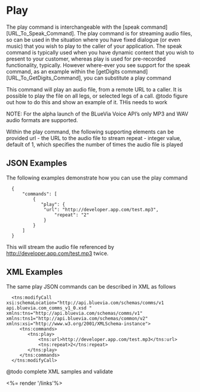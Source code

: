 # Play

The play command is interchangeable with the [speak command] [URL_To_Speak_Command]. The play command is for streaming audio files, so can be used in the situation where you have fixed dialogue (or even music) that you wish to play to the caller of your application. The speak command is typically used when you have dynamic content that you wish to present to your customer, whereas play is used for pre-recorded functionality, typically. However where-ever you see support for the speak command, as an example within the [getDigits command] [URL_To_GetDigits_Command], you can substitute a play command

This command will play an audio file, from a remote URL to a caller. It is possible to play the file on all legs, or selected legs of a call. @todo figure out how to do this and show an example of it. THis needs to work

NOTE: For the alpha launch of the BLueVia Voice API’s only MP3 and WAV audio formats are supported.

Within the play command, the following supporting elements can be provided
url - the URL to the audio file to stream
repeat - integer value, default of 1, which specifies the number of times the audio file is played

## JSON Examples

The following examples demonstrate how you can use the play command

~~~
  {
      "commands": [
          {
             "play": {
  	    	  "url": "http://developer.app.com/test.mp3",
                  "repeat": "2"
              }
          }
      ]
  }
~~~


This will stream the audio file referenced by  http://developer.app.com/test.mp3 twice.


## XML Examples

The same play JSON commands can be described in XML as follows 

~~~
  <tns:modifyCall xsi:schemaLocation="http://api.bluevia.com/schemas/comms/v1 api.bluevia.com_comms_v1_0.xsd " xmlns:tns="http://api.bluevia.com/schemas/comms/v1" xmlns:tns1="http://api.bluevia.com/schemas/common/v2" xmlns:xsi="http://www.w3.org/2001/XMLSchema-instance">
     <tns:commands>
        <tns:play>
        	<tns:url>http://developer.app.com/test.mp3</tns:url>
        	<tns:repeat>2</tns:repeat>
        </tns:play>
     </tns:commands>
  </tns:modifyCall>
~~~


@todo complete XML samples and validate

<%= render '/links'%>